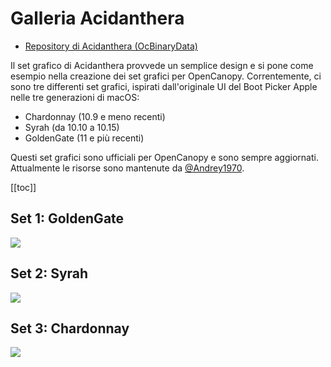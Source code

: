 # Galleria Acidanthera

* [Repository di Acidanthera (OcBinaryData)](https://github.com/acidanthera/OcBinaryData)

Il set grafico di Acidanthera provvede un semplice design e si pone come esempio nella creazione dei set grafici per OpenCanopy. Correntemente, ci sono tre differenti set grafici, ispirati dall'originale UI del Boot Picker Apple nelle tre generazioni di macOS:

* Chardonnay (10.9 e meno recenti)
* Syrah (da 10.10 a 10.15)
* GoldenGate (11 e più recenti)

Questi set grafici sono ufficiali per OpenCanopy e sono sempre aggiornati. Attualmente le risorse sono mantenute da [@Andrey1970](https://github.com/Andrey1970AppleLife).

[[toc]]

## Set 1: GoldenGate

![](/OpenCore-Post-Install/images/extras/gui-md/gui-nouveau.png)

## Set 2: Syrah

![](/OpenCore-Post-Install/images/extras/gui-md/gui.png)

## Set 3: Chardonnay

![](/OpenCore-Post-Install/images/extras/gui-md/gui-old.png)
